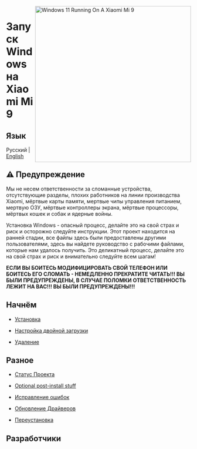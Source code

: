 <img align="right" src="https://raw.githubusercontent.com/woacepheus/Port-Windows-11-Xiaomi-Mi-9/main/cepheus.png" width="425" alt="Windows 11 Running On A Xiaomi Mi 9">

# Запуск Windows на Xiaomi Mi 9
## Язык
Русский | [English](README.md)
## ⚠️ Предупреждение
Мы не несем ответственности за сломанные устройства, отсутствующие разделы, плохих работников на линии производства Xiaomi, мёртвые карты памяти, мертвые чипы управления питанием, мертвую ОЗУ, мёртвые контроллеры экрана, мёртвые процессоры, мёртвых кошек и собак и ядерные войны.

Установка Windows - опасный процесс, делайте это на свой страх и риск и осторожно следуйте инструкции.
Этот проект находится на ранней стадии, все файлы здесь были предоставлены другими пользователями, здесь вы найдете руководство с рабочими файлами, которые нам удалось получить. Это деликатный процесс, делайте это на свой страх и риск и внимательно следуйте всем шагам!

**ЕСЛИ ВЫ БОИТЕСЬ МОДИФИЦИРОВАТЬ СВОЙ ТЕЛЕФОН ИЛИ БОИТЕСЬ ЕГО СЛОМАТЬ - НЕМЕДЛЕННО ПРЕКРАТИТЕ ЧИТАТЬ!!! ВЫ БЫЛИ ПРЕДУПРЕЖДЕНЫ, В СЛУЧАЕ ПОЛОМКИ ОТВЕТСТВЕННОСТЬ ЛЕЖИТ НА ВАС!!! ВЫ БЫЛИ ПРЕДУПРЕЖДЕНЫ!!!**

## Начнём

- [Установка](guide/Russian/1-partition-ru.md)

- [Настройка двойной загрузки](guide/Russian/dualboot-ru.md)

- [Удаление](guide/Russian/uninstall-ru.md)

## Разное

- [Статус Проекта](https://github.com/qaz6750/XiaoMi9-Drivers/blob/main/Status.md)

- [Optional post-install stuff](guide/Russian/post-install-ru.md)

- [Исправление ошибок](guide/Russiantroubleshooting-ru.md)

- [Обновление Драйверов](guide/Russian/update-ru.md)

- [Переустановка](guide/Russian/reinstall-ru.md)



## Разработчики










